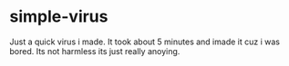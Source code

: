 # simple-virus
Just a quick virus i made. It took about 5 minutes and imade it cuz i was bored. Its not harmless its just really anoying. 
